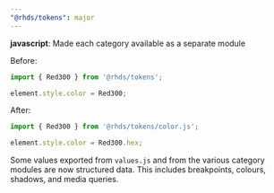 ```yaml
---
"@rhds/tokens": major
---
```

**javascript**: Made each category available as a separate module

Before:

```js
import { Red300 } from '@rhds/tokens';

element.style.color = Red300;
```

After:

```js
import { Red300 } from '@rhds/tokens/color.js';

element.style.color = Red300.hex;
```

Some values exported from `values.js` and from the various category modules are 
now structured data. This includes breakpoints, colours, shadows, and media 
queries.
